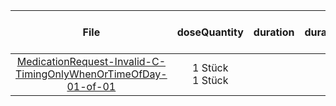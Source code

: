 | File | doseQuantity | duration | durationUnit | frequency | period | periodUnit | Day<br>of<br>Week | Time<br>Of<br>Day | when | bounds[x] |
| :---: | :---: | :---: | :---: | :---: | :---: | :---: | :---: | :---: | :---: | :---: |
| [MedicationRequest-Invalid-C-TimingOnlyWhenOrTimeOfDay-01-of-01](./MedicationRequest-Invalid-C-TimingOnlyWhenOrTimeOfDay-01-of-01.html) | 1 Stück<br>1 Stück |  |  | 1 | 1 | d |  | 08:00:00 | MORN |  |
